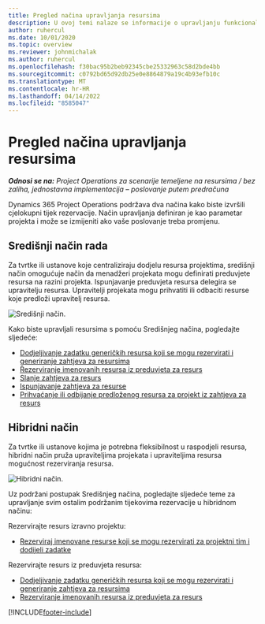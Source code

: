 ```yaml
---
title: Pregled načina upravljanja resursima
description: U ovoj temi nalaze se informacije o upravljanju funkcionalnošću resursa u aplikaciji Dynamics 365 Project Operations.
author: ruhercul
ms.date: 10/01/2020
ms.topic: overview
ms.reviewer: johnmichalak
ms.author: ruhercul
ms.openlocfilehash: f30bac95b2beb92345cbe25332963c58d2bde4bb
ms.sourcegitcommit: c0792bd65d92db25e0e8864879a19c4b93efb10c
ms.translationtype: MT
ms.contentlocale: hr-HR
ms.lasthandoff: 04/14/2022
ms.locfileid: "8585047"
---
```

# <a name="resource-management-modes-overview"></a>Pregled načina upravljanja resursima

_**Odnosi se na:** Project Operations za scenarije temeljene na resursima / bez zaliha, jednostavna implementacija – poslovanje putem predračuna_


Dynamics 365 Project Operations podržava dva načina kako biste izvršili cjelokupni tijek rezervacije. Način upravljanja definiran je kao parametar projekta i može se izmijeniti ako vaše poslovanje treba promjenu.    

## <a name="central-mode"></a>Središnji način rada
Za tvrtke ili ustanove koje centraliziraju dodjelu resursa projektima, središnji način omogućuje način da menadžeri projekata mogu definirati preduvjete resursa na razini projekta. Ispunjavanje preduvjeta resursa delegira se upravitelju resursa. Upravitelji projekata mogu prihvatiti ili odbaciti resurse koje predloži upravitelj resursa.

![Središnji način.](./media/resource-management-central.png)

Kako biste upravljali resursima s pomoću Središnjeg načina, pogledajte sljedeće:

- [Dodjeljivanje zadatku generičkih resursa koji se mogu rezervirati i generiranje zahtjeva za resursima](/dynamics365/project-service/assign-generic-bookable-resource)
- [Rezerviranje imenovanih resursa iz preduvjeta za resurs](/dynamics365/project-service/book-named-resource)
- [Slanje zahtjeva za resurs](/dynamics365/project-service/submit-resource-request)
- [Ispunjavanje zahtjeva za resurse](/dynamics365/project-service/resource-management-fulfill-requests)
- [Prihvaćanje ili odbijanje predloženog resursa za projekt iz zahtjeva za resurs](/dynamics365/project-service/accept-reject-proposed-resource)

## <a name="hybrid-mode"></a>Hibridni način
Za tvrtke ili ustanove kojima je potrebna fleksibilnost u raspodjeli resursa, hibridni način pruža upraviteljima projekata i upraviteljima resursa mogućnost rezerviranja resursa.

![Hibridni način.](./media/resource-management-hybrid.png)

Uz podržani postupak Središnjeg načina, pogledajte sljedeće teme za upravljanje svim ostalim podržanim tijekovima rezervacije u hibridnom načinu:

Rezervirajte resurs izravno projektu:
- [Rezerviraj imenovane resurse koji se mogu rezervirati za projektni tim i dodijeli zadatke](/dynamics365/project-service/assign-named-bookable-resource)

Rezervirajte resurs iz preduvjeta resursa:
- [Dodjeljivanje zadatku generičkih resursa koji se mogu rezervirati i generiranje zahtjeva za resursima](/dynamics365/project-service/assign-generic-bookable-resource)
- [Rezerviranje imenovanih resursa iz preduvjeta za resurs](/dynamics365/project-service/book-named-resource)


[!INCLUDE[footer-include](../includes/footer-banner.md)]